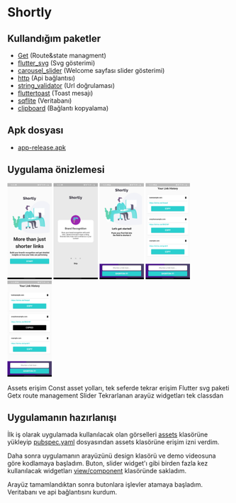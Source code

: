 # Shortly

## Kullandığım paketler

* [Get](https://pub.dev/packages/get) (Route&state managment)
* [flutter_svg](https://pub.dev/packages/flutter_svg) (Svg gösterimi)
* [carousel_slider](https://pub.dev/packages/carousel_slider) (Welcome sayfası slider gösterimi)
* [http](https://pub.dev/packages/http) (Api bağlantısı)
* [string_validator](https://pub.dev/packages/string_validator) (Url doğrulaması)
* [fluttertoast](https://pub.dev/packages/fluttertoast) (Toast mesajı)
* [sqflite](https://pub.dev/packages/sqflite) (Veritabanı)
* [clipboard](https://pub.dev/packages/clipboard) (Bağlantı kopyalama)

## Apk dosyası

* [app-release.apk](https://github.com/fluttertests/grisoft_code_challange/blob/main/demo/app-release.apk) 

## Uygulama önizlemesi

<p float="left">
  <img src="demo/1.png" width="100" />
  <img src="demo/2.png" width="100" />
  <img src="demo/3.png" width="100" />
  <img src="demo/4.png" width="100" />
  <img src="demo/5.png" width="100" />
</p>



Assets erişim
Const asset yolları, tek seferde tekrar erişim
Flutter svg paketi
Getx route management
Slider
Tekrarlanan arayüz widgetları tek classdan



## Uygulamanın hazırlanışı
İlk iş olarak uygulamada kullanılacak olan görselleri [assets](https://github.com/fluttertests/grisoft_code_challange/tree/main/assets) klasörüne yükleyip [pubspec.yaml](https://github.com/fluttertests/grisoft_code_challange/blob/main/pubspec.yaml) dosyasından assets klasörüne erişim izni verdim.

Daha sonra uygulamanın arayüzünü design klasörü ve demo videosuna göre kodlamaya başladım. Buton, slider widget'ı gibi birden fazla kez kullanılacak widgetları [view/component](https://github.com/fluttertests/grisoft_code_challange/tree/main/lib/view/component) klasöründe sakladım.

Arayüz tamamlandıktan sonra butonlara işlevler atamaya başladım. Veritabanı ve api bağlantısını kurdum.